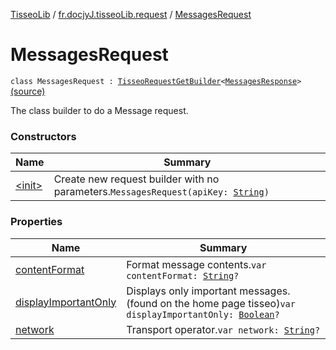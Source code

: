 [TisseoLib](../../index.md) / [fr.docjyJ.tisseoLib.request](../index.md) / [MessagesRequest](./index.md)

# MessagesRequest

`class MessagesRequest : `[`TisseoRequestGetBuilder`](../-tisseo-request-get-builder.md)`<`[`MessagesResponse`](../../fr.docjy-j.tisseo-lib.response/-messages-response/index.md)`>` [(source)](https://github.com/docjyj/tisseoLib/tree/master/src/main/kotlin/fr/docjyJ/tisseoLib/request/MessagesRequest.kt#L17)

The class builder to do a Message request.

### Constructors

| Name | Summary |
|---|---|
| [&lt;init&gt;](-init-.md) | Create new request builder with no parameters.`MessagesRequest(apiKey: `[`String`](https://kotlinlang.org/api/latest/jvm/stdlib/kotlin/-string/index.html)`)` |

### Properties

| Name | Summary |
|---|---|
| [contentFormat](content-format.md) | Format message contents.`var contentFormat: `[`String`](https://kotlinlang.org/api/latest/jvm/stdlib/kotlin/-string/index.html)`?` |
| [displayImportantOnly](display-important-only.md) | Displays only important messages. (found on the home page tisseo)`var displayImportantOnly: `[`Boolean`](https://kotlinlang.org/api/latest/jvm/stdlib/kotlin/-boolean/index.html)`?` |
| [network](network.md) | Transport operator.`var network: `[`String`](https://kotlinlang.org/api/latest/jvm/stdlib/kotlin/-string/index.html)`?` |

